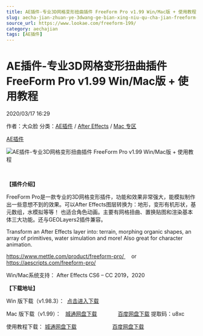 ```yaml
---
title: AE插件-专业3D网格变形扭曲插件 FreeForm Pro v1.99 Win/Mac版 + 使用教程
slug: aecha-jian-zhuan-ye-3dwang-ge-bian-xing-niu-qu-cha-jian-freeform-pro-v1-99-win-macban-shi-yong-jiao-cheng
source_url: https://www.lookae.com/freeform-199/
category: aechajian
tags: [AE插件]
---
```

# AE插件-专业3D网格变形扭曲插件 FreeForm Pro v1.99 Win/Mac版 + 使用教程

2020/03/17 16:29

作者：大众脸
分类：[AE插件](https://www.lookae.com/after-effects/aechajian/) / [After Effects](https://www.lookae.com/after-effects/) / [Mac 专区](https://www.lookae.com/mac-osx/)

[AE插件](https://www.lookae.com/tag/ae%e6%8f%92%e4%bb%b6/)

![AE插件-专业3D网格变形扭曲插件 FreeForm Pro v1.99 Win/Mac版 + 使用教程](https://www.lookae.com/wp-content/uploads/2019/09/FreeForm-Pro.jpg "AE插件-专业3D网格变形扭曲插件 FreeForm Pro v1.99 Win/Mac版 + 使用教程-LookAE.com")

﻿

**【插件介绍】**

FreeForm Pro是一款专业的3D网格变形插件，功能和效果非常强大，能模拟制作出一些意想不到的效果。可以After Effects图层转换为：地形，变形有机形状，基元数组，水模拟等等！ 也适合角色动画。主要有网格扭曲、置换贴图和渲染基本体三大功能。还与GEOLayers2插件兼容。

Transform an After Effects layer into: terrain, morphing organic shapes, an array of primitives, water simulation and more! Also great for character animation.

https://www.mettle.com/product/freeform-pro/     or    https://aescripts.com/freeform-pro/

Win/Mac系统支持： After Effects CS6 – CC 2019，2020

**【下载地址】**

Win 版下载（v1.98.3）：  [点击进入下载](https://www.lookae.com/mettle-201810/)

Mac 版下载（v1.99）：   [城通网盘下载](https://72k.us/file/680462-429917605)              [百度网盘下载](https://pan.baidu.com/s/1MPSMRymlvFmfSCSGQ2Og6w) 提取码：u8xc

使用教程下载： [城通网盘下载](https://lookae.ctfile.com/fs/680462-396956236)                        [百度网盘下载](https://pan.baidu.com/s/1YQwO0jX9e68ffP7Ew8f9LQ)
